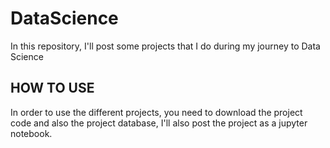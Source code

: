 # DataScience
In this repository, I'll post some projects that I do during my journey to Data Science


## HOW TO USE ##

In order to use the different projects, you need to download the project code and also the project database, I'll also post the project as a jupyter notebook.
